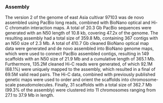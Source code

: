 ### Assembly

The version 2 of the genome of east Asia cultivar 97103 was de novo assembled using PacBio long reads, combined with BioNano optical and Hi-C chromatin interaction maps. A total of 20.3 Gb PacBio sequences were generated with an N50 length of 10.8 kb, covering 47.2x of the genome. The resulting assembly had a total size of 359.8 Mb, containing 367 contigs with an N50 size of 2.3 Mb. A total of 410.7 Gb cleaned BioNano optical map data were generated and de novo assembled into BioNano genome maps, which were used to connect PacBio assembled contigs, resulting in 149 scaffolds with an N50 size of 21.9 Mb and a cumulative length of 365.1 Mb. Furthermore, 135.2M cleaned Hi-C reads were generated, of which 92.1M (68.1%) were uniquely mapped to the assembly, which resulted in a final of 69.5M valid read pairs. The Hi-C data, combined with previously published genetic maps were used to order and orient the scaffolds into chromosome-scale pseudomolecules. Finally, 31 scaffolds with a total size of 362.7 Mb (99.3% of the assembly) were clustered into 11 chromosomes ranging from 27.1 to 37.9 Mb in length.
